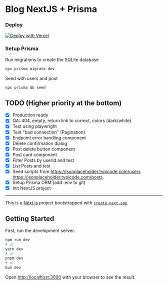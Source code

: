 # Blog NextJS + Prisma

### Deploy

[![Deploy with Vercel](https://vercel.com/button)](https://vercel.com/new/clone?repository-url=https://github.com/eliasc9/blog_nextjs_prisma)

### Setup Prisma

Run migrations to create the SQLite database

```bash
npx prisma migrate dev
```

Seed with users and post

```bash
npx prisma db seed
```

## TODO (Higher priority at the bottom)

- [x] Production ready
- [x] QA: 404, empty, return link to correct, colors (dark/white)
- [x] Test using playwright
- [x] Test "bad connection" (Pagination)
- [x] Endpoint error handling component
- [x] Delete confirmation dialog
- [x] Post delete button component
- [x] Post card component
- [x] Filter Posts by userId and test
- [x] List Posts and test
- [x] Seed scripts from https://jsonplaceholder.typicode.com/users https://jsonplaceholder.typicode.com/posts.
- [x] Setup Prisma ORM (add .env to git)
- [x] Init NextJS project

---

This is a [Next.js](https://nextjs.org/) project bootstrapped with [`create-next-app`](https://github.com/vercel/next.js/tree/canary/packages/create-next-app).

## Getting Started

First, run the development server:

```bash
npm run dev
# or
yarn dev
# or
pnpm dev
# or
bun dev
```

Open [http://localhost:3000](http://localhost:3000) with your browser to see the result.

